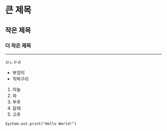 # 큰 제목
## 작은 제목
### 더 작은 제목

---

ㅁㄴㅇㄹ

- 부엉이
- 직박구리

1. 마늘
2. 파
3. 부추
8. 달래
7. 고추

```System.out.print("Hello World!")```
